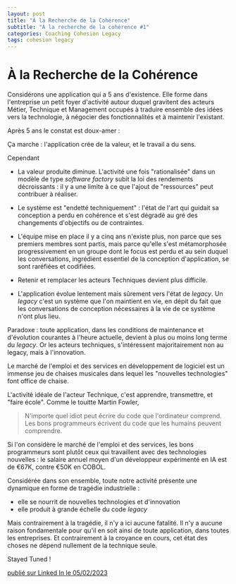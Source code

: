 ```yaml
---
layout: post
title: "À la Recherche de la Cohérence"
subtitle: "À la recherche de la cohérence #1"
categories: Coaching Cohesion Legacy
tags: cohesion legacy
---
```

# À la Recherche de la Cohérence

Considérons une application qui a 5 ans d'existence. Elle forme dans l'entreprise un petit foyer d'activité autour duquel gravitent des acteurs Métier, Technique et Management occupés à traduire ensemble des idées vers la technologie, à négocier des fonctionnalités et à maintenir l'existant.
<!--more-->

Après 5 ans le constat est doux-amer :

Ça marche : l'application crée de la valeur, et le travail a du sens.

Cependant

- La valeur produite diminue. L'activité une fois "rationalisée" dans un modèle de type *software factory* subit la loi des rendements décroissants : il y a une limite à ce que l'ajout de "ressources" peut contribuer à réaliser.

- Le système est "endetté techniquement" : l'état de l'art qui guidait sa conception a perdu en cohérence et s'est dégradé au gré des changements d'objectifs ou de contraintes.

- L'équipe mise en place il y a cinq ans n'existe plus, non parce que ses premiers membres sont partis, mais parce qu'elle s'est métamorphosée progressivement en un groupe dont le focus est perdu et au sein duquel les conversations, ingrédient essentiel de la conception d'application, se sont raréfiées et codifiées. 

- Retenir et remplacer les acteurs Techniques devient plus difficile. 

- L'application évolue lentement mais sûrement vers l'état de *legacy*. Un *legacy* c'est un système que l'on maintient en vie, en dépit du fait que les conversations de conception nécessaires à la vie de ce système n'ont plus lieu.

Paradoxe : toute application, dans les conditions de maintenance et d'évolution courantes à l'heure actuelle, devient à plus ou moins long terme du *legacy*. Or les acteurs techniques, s'intéressent majoritairement non au legacy, mais à l'innovation.

Le marché de l'emploi et des services en développement de logiciel est un immense jeu de chaises musicales dans lequel les "nouvelles technologies" font office de chaise.

L'activité idéale de l'acteur Technique, c'est apprendre, transmettre, et "faire école". Comme le touitte Martin Fowler,
> N'importe quel idiot peut écrire du code que l'ordinateur comprend. Les bons programmeurs écrivent du code que les humains peuvent comprendre.

Si l'on considère le marché de l'emploi et des services, les bons programmeurs sont plutôt ceux qui travaillent avec des technologies nouvelles : le salaire annuel moyen d'un développeur expérimenté en IA est de €67K, contre €50K en COBOL.

Considérée dans son ensemble, toute notre activité présente une dynamique en forme de tragédie industrielle :

- elle se nourrit de nouvelles technologies et d'innovation
- elle produit à grande échelle du code *legacy*

Mais contrairement à la tragédie, il n'y a ici aucune fatalité. Il n'y a aucune raison fondamentale pour qu'il en soit ainsi de  toute application, dans toutes les entreprises. Et contrairement à la croyance en cours, cet état des choses ne dépend nullement de la technique seule. 

Stayed Tuned !

[publié sur Linked In le 05/02/2023](https://www.linkedin.com/posts/christophe-thibaut-35b4657_consid%C3%A9rons-une-application-qui-a-5-ans-dexistence-activity-7027921062969376768-WME5?utm_source=share&utm_medium=member_desktop)

